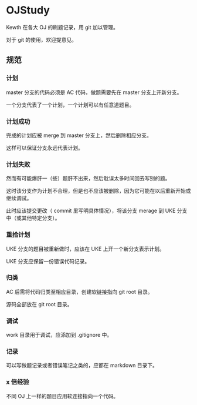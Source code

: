 # OJStudy

Kewth 在各大 OJ 的刷题记录，用 git 加以管理。

对于 git 的使用，欢迎提意见。

## 规范

### 计划

master 分支的代码必须是 AC 代码，做题需要先在 master 分支上开新分支。

一个分支代表了一个计划，一个计划可以有任意道题目。

### 计划成功

完成的计划应被 merge 到 master 分支上，然后删除相应分支。

这样可以保证分支永远代表计划。

### 计划失败

然而有可能爆肝一（些）题肝不出来，然后耽误太多时间回去写别的题。

这时该分支作为计划不合理，但是也不应该被删除，因为它可能在以后重新开始或继续调试。

此时应该提交更改（ commit 里写明具体情况），将该分支 merage 到 UKE 分支中（或其他特定分支）。

### 重拾计划

UKE 分支的题目被重新做时，应该在 UKE 上开一个新分支表示计划。

UKE 分支应保留一份错误代码记录。

### 归类

AC 后需将代码归类至相应目录，创建软链接指向 git root 目录。

源码全部放在 git root 目录。

### 调试

work 目录用于调试，应添加到 .gitignore 中。

### 记录

可以写做题记录或者错误笔记之类的，应都在 markdown 目录下。

### x 倍经验

不同 OJ 上一样的题目应用软连接指向一个代码。

